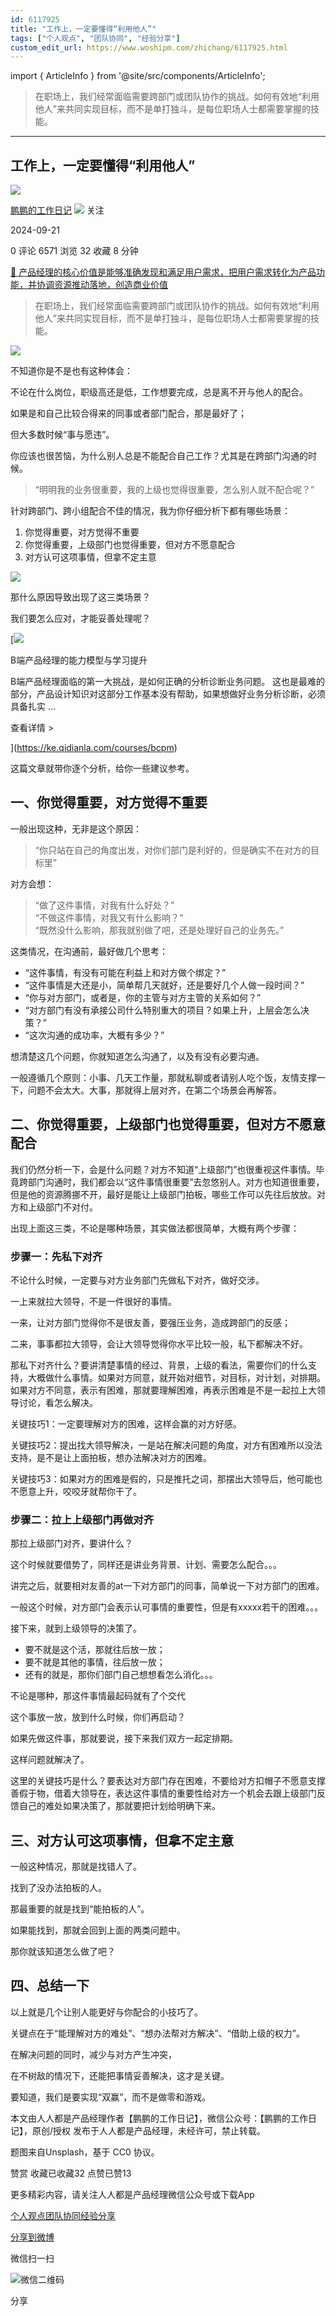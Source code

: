 ```yaml
---
id: 6117925
title: "工作上，一定要懂得“利用他人”"
tags: ["个人观点", "团队协同", "经验分享"]
custom_edit_url: https://www.woshipm.com/zhichang/6117925.html
---
```

import { ArticleInfo } from '@site/src/components/ArticleInfo';

<ArticleInfo
    author="鹏鹏的工作日记"
    authorLink="https://www.woshipm.com/u/1593272"
    published="2024-09-21"
    views={6571}
    comments={0}
    collects={32}
/>

> 在职场上，我们经常面临需要跨部门或团队协作的挑战。如何有效地“利用他人”来共同实现目标，而不是单打独斗，是每位职场人士都需要掌握的技能。

---

## 工作上，一定要懂得“利用他人”

[![](https://static.woshipm.com/view/woshipm_api_def_20241023122149_4748.jpeg?imageView2/1/w/72/h/72/q/100)](https://www.woshipm.com/u/1593272)

[鹏鹏的工作日记](https://www.woshipm.com/u/1593272) ![](https://static.woshipm.com/tag/1101_1@2x.png) 关注

2024-09-21

0 评论 6571 浏览 32 收藏 8 分钟

[🔗 产品经理的核心价值是能够准确发现和满足用户需求，把用户需求转化为产品功能，并协调资源推动落地，创造商业价值](https://ke.qidianla.com/courses/90pm)

> 在职场上，我们经常面临需要跨部门或团队协作的挑战。如何有效地“利用他人”来共同实现目标，而不是单打独斗，是每位职场人士都需要掌握的技能。

![](https://image.woshipm.com/2024/09/21/458ae93c-77f1-11ef-9237-00163e142b65.png)

不知道你是不是也有这种体会：

不论在什么岗位，职级高还是低，工作想要完成，总是离不开与他人的配合。

如果是和自己比较合得来的同事或者部门配合，那是最好了；

但大多数时候“事与愿违”。

你应该也很苦恼，为什么别人总是不能配合自己工作？尤其是在跨部门沟通的时候。

> “明明我的业务很重要，我的上级也觉得很重要，怎么别人就不配合呢？”

针对跨部门、跨小组配合不佳的情况，我为你仔细分析下都有哪些场景：

1.  你觉得重要，对方觉得不重要
2.  你觉得重要，上级部门也觉得重要，但对方不愿意配合
3.  对方认可这项事情，但拿不定主意

![](https://image.woshipm.com/2024/09/20/995e5c06-7751-11ef-9237-00163e142b65.png)

那什么原因导致出现了这三类场景？

我们要怎么应对，才能妥善处理呢？

[![](https://image.woshipm.com/2023/08/02/1554eea8-30e3-11ee-88e7-00163e0b5ff3.png)

B端产品经理的能力模型与学习提升

B端产品经理面临的第一大挑战，是如何正确的分析诊断业务问题。 这也是最难的部分，产品设计知识对这部分工作基本没有帮助，如果想做好业务分析诊断，必须具备扎实 ...

查看详情 >

](https://ke.qidianla.com/courses/bcpm)

这篇文章就带你逐个分析，给你一些建议参考。

## 一、你觉得重要，对方觉得不重要

一般出现这种，无非是这个原因：

> “你只站在自己的角度出发，对你们部门是利好的，但是确实不在对方的目标里”

对方会想：

> “做了这件事情，对我有什么好处？”  
> “不做这件事情，对我又有什么影响？”  
> “既然没什么影响，那我就别做了吧，还是处理好自己的业务先。”

这类情况，在沟通前，最好做几个思考：

*   “这件事情，有没有可能在利益上和对方做个绑定？”
*   “这件事情是大还是小，简单帮几天就好，还是要好几个人做一段时间？”
*   “你与对方部门，或者是，你的主管与对方主管的关系如何？”
*   “对方部门有没有承接公司什么特别重大的项目？如果上升，上层会怎么决策？”
*   “这次沟通的成功率，大概有多少？”

想清楚这几个问题，你就知道怎么沟通了，以及有没有必要沟通。

一般遵循几个原则：小事、几天工作量，那就私聊或者请别人吃个饭，友情支撑一下，问题不会太大。大事，那就得上层对齐，在第二个场景会再解答。

## 二、你觉得重要，上级部门也觉得重要，但对方不愿意配合

我们仍然分析一下，会是什么问题？对方不知道“上级部门”也很重视这件事情。毕竟跨部门沟通时，我们都会以“这件事情很重要”去忽悠别人。对方也知道很重要，但是他的资源腾挪不开，最好是能让上级部门拍板，哪些工作可以先往后放放。对方和上级部门不对付。

出现上面这三类，不论是哪种场景，其实做法都很简单，大概有两个步骤：

### 步骤一：先私下对齐

不论什么时候，一定要与对方业务部门先做私下对齐，做好交涉。

一上来就拉大领导，不是一件很好的事情。

一来，让对方部门觉得你不是很友善，要强压业务，造成跨部门的反感；

二来，事事都拉大领导，会让大领导觉得你水平比较一般，私下都解决不好。

那私下对齐什么？要讲清楚事情的经过、背景，上级的看法，需要你们的什么支持，大概做什么事情。如果对方同意，就开始对细节，对目标，对计划，对排期。如果对方不同意，表示有困难，那就要理解困难，再表示困难是不是一起拉上大领导讨论，看怎么解决。

关键技巧1：一定要理解对方的困难，这样会赢的对方好感。

关键技巧2：提出找大领导解决，一是站在解决问题的角度，对方有困难所以没法支持，是不是让上面拍板，想办法解决对方的困难。

关键技巧3：如果对方的困难是假的，只是推托之词，那摆出大领导后，他可能也不愿意上升，咬咬牙就帮你干了。

### 步骤二：拉上上级部门再做对齐

那拉上级部门对齐，要讲什么？

这个时候就要借势了，同样还是讲业务背景、计划、需要怎么配合。。。

讲完之后，就要相对友善的at一下对方部门的同事，简单说一下对方部门的困难。

一般这个时候，对方部门会表示认可事情的重要性，但是有xxxxx若干的困难。。。

接下来，就到上级领导的决策了。

*   要不就是这个活，那就往后放一放；
*   要不就是其他的事情，往后放一放；
*   还有的就是，那你们部门自己想想看怎么消化。。。

不论是哪种，那这件事情最起码就有了个交代

这个事放一放，放到什么时候，你们再启动？

如果先做这件事，那就要说，接下来我们双方一起定排期。

这样问题就解决了。

这里的关键技巧是什么？要表达对方部门存在困难，不要给对方扣帽子不愿意支撑善假于物，借着大领导在，表达这件事情的重要性给对方一个机会去跟上级部门反馈自己的难处如果决策了，那就要把计划给明确下来。

## 三、对方认可这项事情，但拿不定主意

一般这种情况，那就是找错人了。

找到了没办法拍板的人。

那最重要的就是找到“能拍板的人”。

如果能找到，那就会回到上面的两类问题中。

那你就该知道怎么做了吧？

## 四、总结一下

以上就是几个让别人能更好与你配合的小技巧了。

关键点在于“能理解对方的难处”、“想办法帮对方解决”、“借助上级的权力”。

在解决问题的同时，减少与对方产生冲突，

在不树敌的情况下，还能把事情妥善解决，这才是关键。

要知道，我们是要实现“双赢”，而不是做零和游戏。

本文由人人都是产品经理作者【鹏鹏的工作日记】，微信公众号：【鹏鹏的工作日记】，原创/授权 发布于人人都是产品经理，未经许可，禁止转载。

题图来自Unsplash，基于 CC0 协议。

赞赏 收藏已收藏32 点赞已赞13

更多精彩内容，请关注人人都是产品经理微信公众号或下载App

[个人观点](https://www.woshipm.com/tag/%e4%b8%aa%e4%ba%ba%e8%a7%82%e7%82%b9)[团队协同](https://www.woshipm.com/tag/%e5%9b%a2%e9%98%9f%e5%8d%8f%e5%90%8c)[经验分享](https://www.woshipm.com/tag/%e7%bb%8f%e9%aa%8c%e5%88%86%e4%ba%ab)

[分享到微博](https://service.weibo.com/share/share.php?appkey=2775287854&title=工作上，一定要懂得“利用他人”&url=https://www.woshipm.com/zhichang/6117925.html&pic=https://image.woshipm.com/2024/09/21/458ae93c-77f1-11ef-9237-00163e142b65.png)

微信扫一扫

![微信二维码](https://api.pwmqr.com/qrcode/create/?url=https://www.woshipm.com/zhichang/6117925.html)

分享